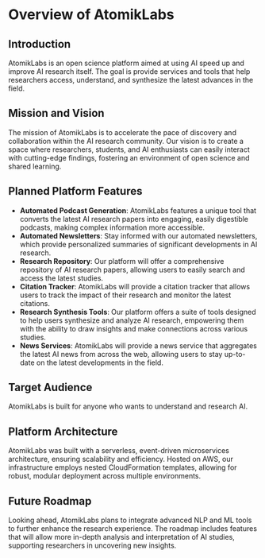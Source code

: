 Overview of AtomikLabs
=======================

Introduction
------------

AtomikLabs is an open science platform aimed at using AI speed up and improve AI research itself. The goal is provide services and tools that help researchers access, understand, and synthesize the latest advances in the field.

Mission and Vision
------------------

The mission of AtomikLabs is to accelerate the pace of discovery and collaboration within the AI research community. Our vision is to create a space where researchers, students, and AI enthusiasts can easily interact with cutting-edge findings, fostering an environment of open science and shared learning.

Planned Platform Features
-----------------

- **Automated Podcast Generation**: AtomikLabs features a unique tool that converts the latest AI research papers into engaging, easily digestible podcasts, making complex information more accessible.
- **Automated Newsletters**: Stay informed with our automated newsletters, which provide personalized summaries of significant developments in AI research.
- **Research Repository**: Our platform will offer a comprehensive repository of AI research papers, allowing users to easily search and access the latest studies.
- **Citation Tracker**: AtomikLabs will provide a citation tracker that allows users to track the impact of their research and monitor the latest citations.
- **Research Synthesis Tools**: Our platform offers a suite of tools designed to help users synthesize and analyze AI research, empowering them with the ability to draw insights and make connections across various studies.
- **News Services**: AtomikLabs will provide a news service that aggregates the latest AI news from across the web, allowing users to stay up-to-date on the latest developments in the field.

Target Audience
---------------

AtomikLabs is built for anyone who wants to understand and research AI.

Platform Architecture
---------------------

AtomikLabs was built with a serverless, event-driven microservices architecture, ensuring scalability and efficiency. Hosted on AWS, our infrastructure employs nested CloudFormation templates, allowing for robust, modular deployment across multiple environments.

Future Roadmap
--------------

Looking ahead, AtomikLabs plans to integrate advanced NLP and ML tools to further enhance the research experience. The roadmap includes features that will allow more in-depth analysis and interpretation of AI studies, supporting researchers in uncovering new insights.
